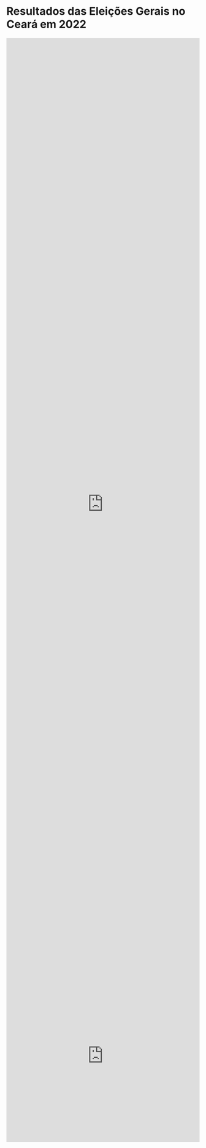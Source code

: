 # Resultados das Eleições Gerais no Ceará em 2022
<iframe width="100%" height="2427" frameborder="0"
  src="https://observablehq.com/embed/80e6ecb0a6dfcd40?cells=viewof+enun0%2Cviewof+turno%2Cviewof+enun1%2Cviewof+enun11%2Cviewof+winnerChoropleth%2Cviewof+enun12%2Cviewof+runnersUpChoropleth%2Cviewof+enun13%2Cviewof+municipioSelecionado%2Cviewof+municipiosBarras"></iframe>

<iframe width="100%" height="450" frameborder="0"
  src="https://observablehq.com/embed/80e6ecb0a6dfcd40?cells=viewof+enun2%2Cviewof+municipiosScatter"></iframe>
